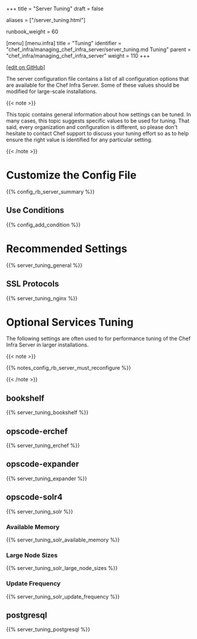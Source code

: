 +++
title = "Server Tuning"
draft = false

aliases = ["/server_tuning.html"]

runbook_weight = 60

[menu]
  [menu.infra]
    title = "Tuning"
    identifier = "chef_infra/managing_chef_infra_server/server_tuning.md Tuning"
    parent = "chef_infra/managing_chef_infra_server"
    weight = 110
+++    

[\[edit on GitHub\]](https://github.com/chef/chef-web-docs/blob/master/content/runbook/server_tuning.md)

The server configuration file contains a list of all configuration
options that are available for the Chef Infra Server. Some of these
values should be modified for large-scale installations.

{{< note >}}

This topic contains general information about how settings can be tuned.
In many cases, this topic suggests specific values to be used for
tuning. That said, every organization and configuration is different, so
please don't hesitate to contact Chef support to discuss your tuning
effort so as to help ensure the right value is identified for any
particular setting.

{{< /note >}}

Customize the Config File
=========================

{{% config_rb_server_summary %}}

Use Conditions
--------------

{{% config_add_condition %}}

Recommended Settings
====================

{{% server_tuning_general %}}

SSL Protocols
-------------

{{% server_tuning_nginx %}}

Optional Services Tuning
========================

The following settings are often used to for performance tuning of the
Chef Infra Server in larger installations.

{{< note >}}

{{% notes_config_rb_server_must_reconfigure %}}

{{< /note >}}

bookshelf
---------

{{% server_tuning_bookshelf %}}

opscode-erchef
--------------

{{% server_tuning_erchef %}}

opscode-expander
----------------

{{% server_tuning_expander %}}

opscode-solr4
-------------

{{% server_tuning_solr %}}

### Available Memory

{{% server_tuning_solr_available_memory %}}

### Large Node Sizes

{{% server_tuning_solr_large_node_sizes %}}

### Update Frequency

{{% server_tuning_solr_update_frequency %}}

postgresql
----------

{{% server_tuning_postgresql %}}
